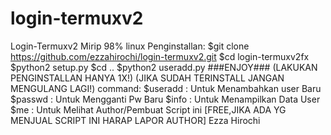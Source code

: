 # login-termuxv2
Login-Termuxv2 Mirip 98% linux Penginstallan: $git clone https://github.com/ezzahirochi/login-termuxv2.git $cd login-termuxv2fx $python2 setup.py $cd .. $python2 useradd.py ###ENJOY###  (LAKUKAN PENGINSTALLAN HANYA 1X!) (JIKA SUDAH TERINSTALL JANGAN MENGULANG LAGI!)  command: $useradd : Untuk Menambahkan user Baru $passwd : Untuk Mengganti Pw Baru $info : Untuk Menampilkan Data User $me : Untuk Melihat Author/Pembuat Script ini  [FREE,JIKA ADA YG MENJUAL SCRIPT INI HARAP LAPOR AUTHOR] Ezza Hirochi
